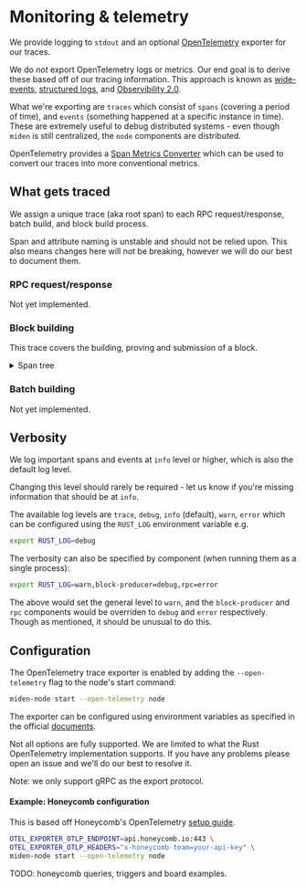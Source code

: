 # Monitoring & telemetry

We provide logging to `stdout` and an optional [OpenTelemetry](https://opentelemetry.io/) exporter for our traces.

We do _not_ export OpenTelemetry logs or metrics. Our end goal is to derive these based off of our tracing information.
This approach is known as [wide-events](https://isburmistrov.substack.com/p/all-you-need-is-wide-events-not-metrics),
[structured logs](https://newrelic.com/blog/how-to-relic/structured-logging), and
[Observibility 2.0](https://www.honeycomb.io/blog/time-to-version-observability-signs-point-to-yes).

What we're exporting are `traces` which consist of `spans` (covering a period of time), and `events` (something happened
at a specific instance in time). These are extremely useful to debug distributed systems - even though `miden` is still
centralized, the `node` components are distributed.

OpenTelemetry provides a
[Span Metrics Converter](https://github.com/open-telemetry/opentelemetry-collector-contrib/tree/main/connector/spanmetricsconnector)
which can be used to convert our traces into more conventional metrics.

## What gets traced

We assign a unique trace (aka root span) to each RPC request/response, batch build, and block build process.

<div class="warning">
Span and attribute naming is unstable and should not be relied upon. This also means changes here will not be breaking, however we will do our best to document them.
</div>

### RPC request/response

Not yet implemented.

### Block building

This trace covers the building, proving and submission of a block.

<details>
  <summary>Span tree</summary>

```sh
block_builder.build_block
┝━ block_builder.select_block
│  ┝━ mempool.lock
│  ┕━ mempool.select_block
┝━ block_builder.get_block_inputs
│  ┝━ block_builder.summarize_batches
│  ┕━ store.client.get_block_inputs
│     ┕━ store.rpc/GetBlockInputs
│        ┕━ store.server.get_block_inputs
│           ┝━ validate_nullifiers
│           ┝━ read_account_ids
│           ┝━ validate_notes
│           ┝━ select_block_header_by_block_num
│           ┝━ select_note_inclusion_proofs
│           ┕━ select_block_headers
┝━ block_builder.prove_block
│  ┝━ execute_program
│  ┕━ block_builder.simulate_proving
┝━ block_builder.inject_failure
┕━ block_builder.commit_block
   ┝━ store.client.apply_block
   │ ┕━ store.rpc/ApplyBlock
   │    ┕━ store.server.apply_block
   │       ┕━ apply_block
   │          ┝━ select_block_header_by_block_num
   │          ┕━ update_in_memory_structs
   ┝━ mempool.lock
   ┕━ mempool.commit_block
      ┕━ mempool.revert_expired_transactions
         ┕━ mempool.revert_transactions
```

</details>

### Batch building

Not yet implemented.

## Verbosity

We log important spans and events at `info` level or higher, which is also the default log level.

Changing this level should rarely be required - let us know if you're missing information that should be at `info`.

The available log levels are `trace`, `debug`, `info` (default), `warn`, `error` which can be configured using the
`RUST_LOG` environment variable e.g.

```sh
export RUST_LOG=debug
```

The verbosity can also be specified by component (when running them as a single process):

```sh
export RUST_LOG=warn,block-producer=debug,rpc=error
```

The above would set the general level to `warn`, and the `block-producer` and `rpc` components would be overriden to
`debug` and `error` respectively. Though as mentioned, it should be unusual to do this.

## Configuration

The OpenTelemetry trace exporter is enabled by adding the `--open-telemetry` flag to the node's start command:

```sh
miden-node start --open-telemetry node
```

The exporter can be configured using environment variables as specified in the official
[documents](https://opentelemetry.io/docs/specs/otel/protocol/exporter/).

<div class="warning">
Not all options are fully supported. We are limited to what the Rust OpenTelemetry implementation supports. If you have any problems please open an issue and we'll do our best to resolve it.

Note: we only support gRPC as the export protocol.

</div>

#### Example: Honeycomb configuration

This is based off Honeycomb's OpenTelemetry
[setup guide](https://docs.honeycomb.io/send-data/opentelemetry/#using-the-honeycomb-opentelemetry-endpoint).

```sh
OTEL_EXPORTER_OTLP_ENDPOINT=api.honeycomb.io:443 \
OTEL_EXPORTER_OTLP_HEADERS="x-honeycomb-team=your-api-key" \
miden-node start --open-telemetry node
```

TODO: honeycomb queries, triggers and board examples.
